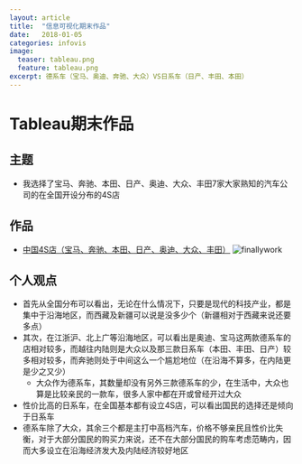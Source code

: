 ```yaml
---
layout: article
title:  "信息可视化期末作品"
date:   2018-01-05
categories: infovis
image:
  teaser: tableau.png
  feature: tableau.png
excerpt: 德系车（宝马、奥迪、奔驰、大众）VS日系车（日产、丰田、本田）
---
```


# Tableau期末作品

## 主题
- 我选择了宝马、奔驰、本田、日产、奥迪、大众、丰田7家大家熟知的汽车公司的在全国开设分布的4S店

## 作品
- [中国4S店（宝马、奔驰、本田、日产、奥迪、大众、丰田）](https://luo00789.github.io/infovis/qimo/index.html)
![finallywork](https://luo00789.github.io/images/故事.png)

## 个人观点
- 首先从全国分布可以看出，无论在什么情况下，只要是现代的科技产业，都是集中于沿海地区，而西藏及新疆可以说是没多少个（新疆相对于西藏来说还要多点）
- 其次，在江浙沪、北上广等沿海地区，可以看出是奥迪、宝马这两款德系车的店相对较多，而越往内陆则是大众以及那三款日系车（本田、丰田、日产）较多相对较多，而奔驰则处于中间这么一个尴尬地位（在沿海不算多，在内陆更是少之又少）
  - 大众作为德系车，其数量却没有另外三款德系车的少，在生活中，大众也算是比较亲民的一款车，很多人家中都在开或曾经开过大众
- 性价比高的日系车，在全国基本都有设立4S店，可以看出国民的选择还是倾向于日系车
- 德系车除了大众，其余三个都是主打中高档汽车，价格不够亲民且性价比失衡，对于大部分国民的购买力来说，还不在大部分国民的购车考虑范畴内，因而大多设立在沿海经济发大及内陆经济较好地区

